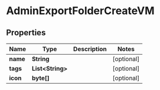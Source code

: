 

# AdminExportFolderCreateVM


## Properties

| Name | Type | Description | Notes |
|------------ | ------------- | ------------- | -------------|
|**name** | **String** |  |  [optional] |
|**tags** | **List&lt;String&gt;** |  |  [optional] |
|**icon** | **byte[]** |  |  [optional] |




